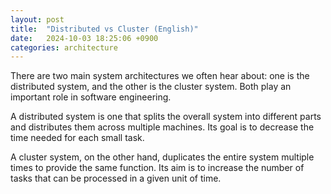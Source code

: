 ```yaml
---
layout: post
title:  "Distributed vs Cluster (English)"
date:   2024-10-03 18:25:06 +0900
categories: architecture
---
```


There are two main system architectures we often hear about: one is the distributed system, and the other is the cluster system. Both play an important role in software engineering.

A distributed system is one that splits the overall system into different parts and distributes them across multiple machines. Its goal is to decrease the time needed for each small task.

A cluster system, on the other hand, duplicates the entire system multiple times to provide the same function. Its aim is to increase the number of tasks that can be processed in a given unit of time.

